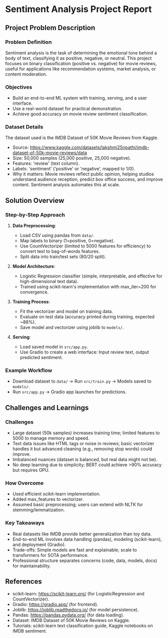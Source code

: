 # Sentiment Analysis Project Report

## Project Problem Description
### Problem Definition
Sentiment analysis is the task of determining the emotional tone behind a body of text, classifying it as positive, negative, or neutral. This project focuses on binary classification (positive vs. negative) for movie reviews, useful for applications like recommendation systems, market analysis, or content moderation.

### Objectives
- Build an end-to-end ML system with training, serving, and a user interface.
- Use a real-world dataset for practical demonstration.
- Achieve good accuracy on movie review sentiment classification.

### Dataset Details
The dataset used is the IMDB Dataset of 50K Movie Reviews from Kaggle.
- Source: https://www.kaggle.com/datasets/lakshmi25npathi/imdb-dataset-of-50k-movie-reviews/data
- Size: 50,000 samples (25,000 positive, 25,000 negative).
- Features: 'review' (text column).
- Labels: 'sentiment' ('positive' or 'negative', mapped to 1/0).
- Why it matters: Movie reviews reflect public opinion, helping studios understand audience reception, predict box office success, and improve content. Sentiment analysis automates this at scale.

## Solution Overview
### Step-by-Step Approach
1. **Data Preprocessing**:
    - Load CSV using pandas from `data/`.
    - Map labels to binary (1=positive, 0=negative).
    - Use CountVectorizer (limited to 5000 features for efficiency) to convert text to bag-of-words features.
    - Split data into train/test sets (80/20 split).

2. **Model Architecture**:
    - Logistic Regression classifier (simple, interpretable, and effective for high-dimensional text data).
    - Trained using scikit-learn's implementation with max_iter=200 for convergence.

3. **Training Process**:
    - Fit the vectorizer and model on training data.
    - Evaluate on test data (accuracy printed during training, expected ~88%).
    - Save model and vectorizer using joblib to `models/`.

4. **Serving**:
    - Load saved model in `src/app.py`.
    - Use Gradio to create a web interface: Input review text, output predicted sentiment.

### Example Workflow
- Download dataset to `data/` → Run `src/train.py` → Models saved to `models/`.
- Run `src/app.py` → Gradio app launches for predictions.

## Challenges and Learnings
### Challenges
- Large dataset (50k samples) increases training time; limited features to 5000 to manage memory and speed.
- Text data issues like HTML tags or noise in reviews; basic vectorizer handles it but advanced cleaning (e.g., removing stop words) could improve.
- Imbalanced nuances (dataset is balanced, but real data might not be).
- No deep learning due to simplicity; BERT could achieve >90% accuracy but requires GPU.

### How Overcome
- Used efficient scikit-learn implementation.
- Added max_features to vectorizer.
- Assumed basic preprocessing; users can extend with NLTK for stemming/lemmatization.

### Key Takeaways
- Real datasets like IMDB provide better generalization than toy data.
- End-to-end ML involves data handling (pandas), modeling (scikit-learn), and deployment (Gradio).
- Trade-offs: Simple models are fast and explainable; scale to transformers for SOTA performance.
- Professional structure separates concerns (code, data, models, docs) for maintainability.

## References
- scikit-learn: https://scikit-learn.org/ (for LogisticRegression and CountVectorizer).
- Gradio: https://gradio.app/ (for frontend).
- Joblib: https://joblib.readthedocs.io/ (for model persistence).
- Pandas: https://pandas.pydata.org/ (for data loading).
- Dataset: IMDB Dataset of 50K Movie Reviews on Kaggle[](https://www.kaggle.com/datasets/lakshmi25npathi/imdb-dataset-of-50k-movie-reviews/data).
- Tutorials: scikit-learn text classification guide, Kaggle notebooks on IMDB sentiment.